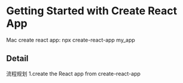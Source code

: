 # Getting Started with Create React App

Mac create react app:
  npx create-react-app my_app

## Detail
流程规划
1.create the React app from create-react-app
